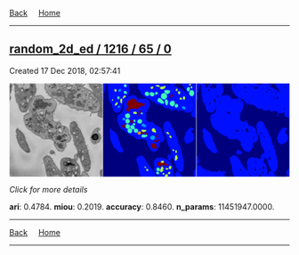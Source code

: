 
[Back](..)&nbsp;&nbsp;&nbsp;&nbsp;&nbsp;[Home](https://leapmanlab.github.io/snapshots)

---

<div class="summary"><a href="0"><h2>random_2d_ed / 1216 / 65 / 0</h2></a><p>Created 17 Dec 2018, 02:57:41
</p><a href="0"><img src="0/media/summary.png" align="center"></a><p>
<i>Click for more details</i>
</p></div>

**ari**: 0.4784. **miou**: 0.2019. **accuracy**: 0.8460. **n_params**: 11451947.0000. 

---

[Back](..)&nbsp;&nbsp;&nbsp;&nbsp;&nbsp;[Home](https://leapmanlab.github.io/snapshots)

---